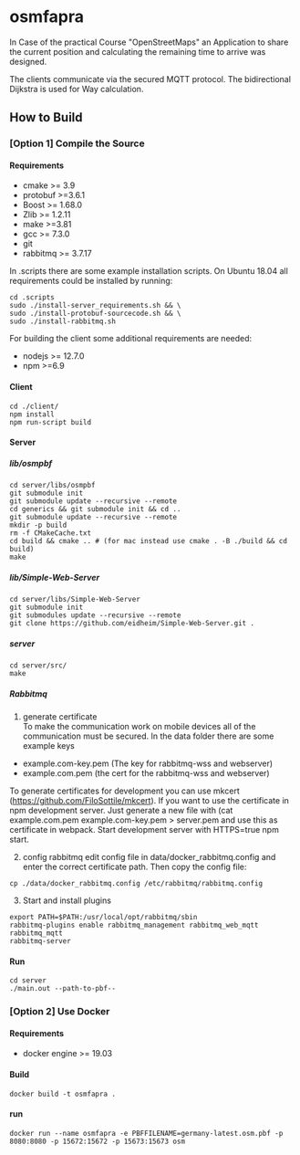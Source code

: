 # osmfapra
In Case of the practical Course "OpenStreetMaps" an Application to share the current position and calculating the remaining time to arrive was designed.

The clients communicate via the secured MQTT protocol. The bidirectional Dijkstra is used for Way calculation.

## How to Build
### [Option 1] Compile the Source
#### Requirements
- cmake >= 3.9
- protobuf >=3.6.1
- Boost >= 1.68.0
- Zlib >= 1.2.11
- make >=3.81
- gcc >= 7.3.0
- git 
- rabbitmq >= 3.7.17

In .scripts there are some example installation scripts. 
On Ubuntu 18.04 all requirements could be installed by running:
```
cd .scripts
sudo ./install-server_requirements.sh && \
sudo ./install-protobuf-sourcecode.sh && \
sudo ./install-rabbitmq.sh
```

For building the client some additional requirements are needed:
- nodejs >= 12.7.0
- npm >=6.9

#### Client
```
cd ./client/
npm install
npm run-script build
```

#### Server

##### lib/osmpbf
```
cd server/libs/osmpbf
git submodule init
git submodule update --recursive --remote
cd generics && git submodule init && cd ..
git submodule update --recursive --remote
mkdir -p build
rm -f CMakeCache.txt
cd build && cmake .. # (for mac instead use cmake . -B ./build && cd build)
make
```

##### lib/Simple-Web-Server
```
cd server/libs/Simple-Web-Server
git submodule init
git submodules update --recursive --remote
git clone https://github.com/eidheim/Simple-Web-Server.git .
```

##### server
```
cd server/src/
make
```

##### Rabbitmq
1. generate certificate  
To make the communication work on mobile devices all of the communication must be secured. In the data folder there are some example keys
- example.com-key.pem (The key for rabbitmq-wss and webserver)
- example.com.pem (the cert for the rabbitmq-wss and webserver)

To generate certificates for development you can use mkcert (https://github.com/FiloSottile/mkcert). If you want to use the certificate in npm development server. Just generate a new file with (cat example.com.pem example.com-key.pem > server.pem and use this as certificate in webpack. Start development server with HTTPS=true npm start.


2. config rabbitmq
edit config file in data/docker_rabbitmq.config and enter the correct certificate path. Then copy the config file:
```
cp ./data/docker_rabbitmq.config /etc/rabbitmq/rabbitmq.config
```

3. Start and install plugins
```
export PATH=$PATH:/usr/local/opt/rabbitmq/sbin
rabbitmq-plugins enable rabbitmq_management rabbitmq_web_mqtt rabbitmq_mqtt
rabbitmq-server
```

#### Run
```
cd server
./main.out --path-to-pbf--
```
### [Option 2] Use Docker
#### Requirements
- docker engine >= 19.03
#### Build
```
docker build -t osmfapra .
```

#### run
```
docker run --name osmfapra -e PBFFILENAME=germany-latest.osm.pbf -p 8080:8080 -p 15672:15672 -p 15673:15673 osm
```
